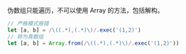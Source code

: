 伪数组只能遍历，不可以使用 Array 的方法，包括解构。

```ts
// 严格模式报错
let [a, b] = /\((.*),(.*)\)/.exec('(1,2)')
// 转为真数组
let [a, b] = Array.from(/\((.*),(.*)\)/.exec('(1,2)'))
```
